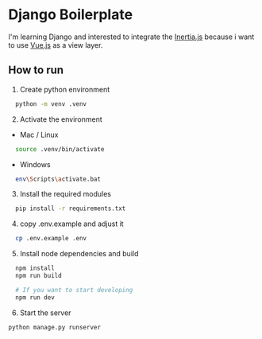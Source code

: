 # Django Boilerplate

I'm learning Django and interested to integrate the [Inertia.js](https://inertiajs.com/) because i want to use [Vue.js](https://vuejs.org) as a view layer.

## How to run

1. Create python environment

```bash
  python -m venv .venv
```

2. Activate the environment

- Mac / Linux

```bash
  source .venv/bin/activate
```

- Windows

```bash
  env\Scripts\activate.bat
```

3. Install the required modules

```bash
  pip install -r requirements.txt
```

4. copy .env.example and adjust it

```bash
  cp .env.example .env
```

5. Install node dependencies and build

```bash
  npm install
  npm run build

  # If you want to start developing
  npm run dev
```

6. Start the server

```bash
python manage.py runserver
```
